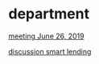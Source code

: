 # department

[meeting June 26, 2019](http://janboone.github.io/department/meeting26062019.html)

[discussion smart lending](http://janboone.github.io/department/Discussion_Smart_Lending.html)
